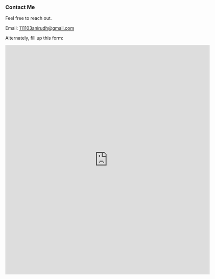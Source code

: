 ### Contact Me
Feel free to reach out. 

Email: 111103anirudh@gmail.com

Alternately, fill up this form:

<iframe src="https://docs.google.com/forms/d/e/1FAIpQLScOAtbcqhFjnsCn1Uqm7niv3YWOEl1ZzPyuTtnG1i8BHfUUhg/viewform?embedded=true" width="640" height="718" frameborder="0" marginheight="0" marginwidth="0">Loading…</iframe>
